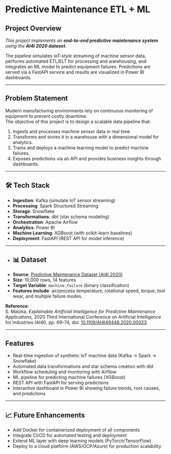 # Predictive Maintenance ETL + ML

## Project Overview
*This project implements an **end-to-end predictive maintenance system** using the **AI4I 2020 dataset***.  

The pipeline simulates IoT-style streaming of machine sensor data, performs automated ETL/ELT for processing and warehousing, and integrates an ML model to predict equipment failures. Predictions are served via a FastAPI service and results are visualized in Power BI dashboards.

---

##  Problem Statement
Modern manufacturing environments rely on continuous monitoring of equipment to prevent costly downtime.  
The objective of this project is to design a scalable data pipeline that:
1. Ingests and processes machine sensor data in real time.  
2. Transforms and stores it in a warehouse with a dimensional model for analytics.  
3. Trains and deploys a machine learning model to predict machine failures.  
4. Exposes predictions via an API and provides business insights through dashboards.  

---

## 🛠 Tech Stack
- **Ingestion**: Kafka (simulate IoT sensor streaming)  
- **Processing**: Spark Structured Streaming  
- **Storage**: Snowflake  
- **Transformations**: dbt (star schema modeling)  
- **Orchestration**: Apache Airflow  
- **Analytics**: Power BI  
- **Machine Learning**: XGBoost (with scikit-learn baselines)
- **Deployment**: FastAPI (REST API for model inference)  

---

- ## 📊 Dataset
- **Source**: [Predictive Maintenance Dataset (AI4I 2020)](https://www.kaggle.com/datasets/stephanmatzka/predictive-maintenance-dataset-ai4i-2020)  
- **Size**: 10,000 rows, 14 features  
- **Target Variable**: `machine_failure` (binary classification)  
- **Features include**: air/process temperature, rotational speed, torque, tool wear, and multiple failure modes.  

**Reference**:  
S. Matzka, *Explainable Artificial Intelligence for Predictive Maintenance Applications,* 2020 Third International Conference on Artificial Intelligence for Industries (AI4I), pp. 69–74, doi: [10.1109/AI4I49448.2020.00023](https://doi.org/10.1109/AI4I49448.2020.00023).

---

##  Features
- Real-time ingestion of synthetic IoT machine data (Kafka → Spark → Snowflake)  
- Automated data transformations and star schema creation with dbt  
- Workflow scheduling and monitoring with Airflow  
- ML pipeline for predicting machine failures (XGBoost)  
- REST API with FastAPI for serving predictions  
- Interactive dashboard in Power BI showing failure trends, root causes, and predictions  

---

## 📈 Future Enhancements
- Add Docker for containerized deployment of all components  
- Integrate CI/CD for automated testing and deployment  
- Extend ML layer with deep learning models (PyTorch/TensorFlow)  
- Deploy to a cloud platform (AWS/GCP/Azure) for production scalability 

